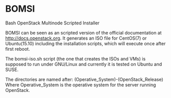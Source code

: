 # BOMSI
Bash OpenStack Multinode Scripted Installer

BOMSI can be seen as an scripted version of the official documentation at http://docs.openstack.org.
It generates an ISO file for CentOS(7) or Ubuntu(15.10) including the installation scripts, which will execute once after first reboot.

The bomsi-iso.sh script (the one that creates the ISOs and VMs) is supposed to run under GNU/Linux and currently it is tested on Ubuntu and SUSE.

The directories are named after:
(Operative_System)-(OpenStack_Release)
Where Operative_System is the operative system for the server running OpenStack. 


